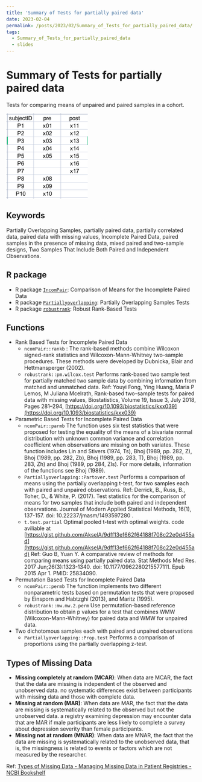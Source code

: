 ```yaml
---
title: 'Summary of Tests for partially paired data'
date: 2023-02-04
permalink: /posts/2023/02/Summary_of_Tests_for_partially_paired_data/
tags:
  - Summary_of_Tests_for_partially_paired_data
  - slides
---
```

# Summary of Tests for partially paired data

Tests for comparing means of unpaired and paired samples in a cohort. 

![partially_paired_data](../images/partially_paired_data.png)

## Keywords 
Partially Overlapping Samples, partially paired data, partially correlated data, paired data with missing values, Incomplete Paired Data, paired samples in the presence of missing data, mixed paired and two-sample designs, Two Samples That Include Both Paired and Independent Observations.

## R package
* R package [`IncomPair`](https://cran.r-project.org/package=IncomPair): Comparison of Means for the Incomplete Paired Data
* R package [`Partiallyoverlapping`](https://cran.r-project.org/package=Partiallyoverlapping): Partially Overlapping Samples Tests
* R package [`robustrank`](https://cran.rstudio.com/web/packages/robustrank/index.html): Robust Rank-Based Tests


## Functions
* Rank Based Tests for Incomplete Paired Data
	* `ncomPair::rankb` :  The rank-based methods combine Wilcoxon signed-rank statistics and Wilcoxon-Mann-Whitney two-sample procedures. These methods were developed by Dubnicka, Blair and Hettmansperger (2002).
	*  `robustrank::pm.wilcox.test` Performs rank-based two sample test for partially matched two sample data by combining information from matched and unmatched data. Ref: Youyi Fong, Ying Huang, Maria P Lemos, M Juliana Mcelrath, Rank-based two-sample tests for paired data with missing values, Biostatistics, Volume 19, Issue 3, July 2018, Pages 281–294, [https://doi.org/10.1093/biostatistics/kxx039](https://doi.org/10.1093/biostatistics/kxx039)
* Parametric Based Tests for Incomplete Paired Data
	* `ncomPair::parmb` The function uses six test statistics that were proposed for testing the equality of the means of a bivariate normal distribution with unknown common variance and correlation coefficient when observations are missing on both variates. These function includes Lin and Stivers (1974, Ts), Bhoj (1989, pp. 282, Z), Bhoj (1989, pp. 282, Zb), Bhoj (1989, pp. 283, T), Bhoj (1989, pp. 283, Zh) and Bhoj (1989, pp 284, Zls). For more details, information of the functions see Bhoj (1989).
	* `Partiallyoverlapping::Partover.test` Performs a comparison of means using the partially overlapping t-test, for two samples each with paired and unpaired observations. Ref: Derrick, B., Russ, B., Toher, D., & White, P. (2017). Test statistics for the comparison of means for two samples that include both paired and independent observations. Journal of Modern Applied Statistical Methods, 16(1), 137-157. doi: 10.22237/jmasm/1493597280 .
	* `t.test.partial` Optimal pooled t-test with optimal weights. code aviliable at  [https://gist.github.com/AkselA/9dff13ef662f64188f708c22e0d455ad](https://gist.github.com/AkselA/9dff13ef662f64188f708c22e0d455ad) Ref: Guo B, Yuan Y. A comparative review of methods for comparing means using partially paired data. Stat Methods Med Res. 2017 Jun;26(3):1323-1340. doi: 10.1177/0962280215577111. Epub 2015 Apr 1. PMID: 25834090.
* Permutation Based Tests for Incomplete Paired Data
	* `ncomPair::permb` The function implements two different nonparametric tests based on permutation tests that were proposed by Einsporn and Habtzghi (2013), and Maritz (1995).
	* `robustrank::mw.mw.2.perm` Use permutation-based reference distribution to obtain p values for a test that combines WMW (Wilcoxon-Mann-Whitney) for paired data and WMW for unpaired data. 
* Two dichotomous samples each with paired and unpaired observations
	* `Partiallyoverlapping::Prop.test` Performs a comparison of proportions using the partially overlapping z-test. 


## Types of Missing Data

* **Missing completely at random (MCAR)**: When data are MCAR, the fact that the data are missing is independent of the observed and unobserved data. no systematic differences exist between participants with missing data and those with complete data.
* **Missing at random (MAR)**: When data are MAR, the fact that the data are missing is systematically related to the observed but not the unobserved data. a registry examining depression may encounter data that are MAR if male participants are less likely to complete a survey about depression severity than female participants.
* **Missing not at random (MNAR)**: When data are MNAR, the fact that the data are missing is systematically related to the unobserved data, that is, the missingness is related to events or factors which are not measured by the researcher.

Ref: [Types of Missing Data - Managing Missing Data in Patient Registries - NCBI Bookshelf](https://www.ncbi.nlm.nih.gov/books/NBK493614/)



